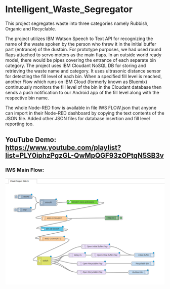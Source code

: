 # Intelligent_Waste_Segregator
This project segregates waste into three categories namely Rubbish, Organic and Recyclable.

The project utilizes IBM Watson Speech to Text API for recognizing the name of the waste spoken by the person who threw it in the initial buffer part (entrance) of the dustbin. For prototype purposes, we had used round flaps attached to servo motors as the main flaps. In an outside world ready model, there would be pipes covering the entrance of each separate bin category. The project uses IBM Cloudant NoSQL DB for storing and retrieving the waste name and category. It uses ultrasonic distance sensor for detecting the fill level of each bin. When a specified fill level is reached, another Flow which runs on IBM Cloud (formerly known as Bluemix) continuously monitors the fill level of the bin in the Cloudant database then sends a push notification to our Android app of the fill level along with the respective bin name.

The whole Node-RED flow is available in file IWS FLOW.json that anyone can import in their Node-RED dashboard by copying the text contents of the JSON file. Added other JSON files for database insertion and fill level reporting too.

## YouTube Demo: https://www.youtube.com/playlist?list=PLY0iphzPgzGL-QwMpQGF93zOPtqN5SB3v

### IWS Main Flow:
![IWS Main Flow screenshot](https://github.com/Partiks/Intelligent_Waste_Segregator/blob/master/IWS%20Flow-1.png)
